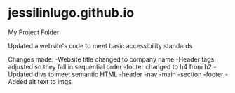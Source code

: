 # jessilinlugo.github.io
My Project Folder

Updated a website's code to meet basic accessibility standards

Changes made:
-Website title changed to company name
-Header tags adjusted so they fall in sequential order
-footer changed to h4 from h2
-Updated divs to meet semantic HTML
-header
-nav
-main
-section
-footer
-Added alt text to imgs


